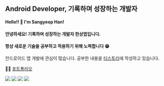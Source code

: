 ## Android Developer, 기록하며 성장하는 개발자
#### Hello!! 👋 I'm Sangyeop Han! </br>
#### 안녕하세요! 기록하며 성장하는 개발자 한상엽입니다.
#### 항상 새로운 기술을 공부하고 적용하기 위해 노력합니다 😁
안드로이드 앱 개발에 관심이 많습니다. 공부한 내용을 [티스토리](https://hanyeop.tistory.com/)에 작성하고 있습니다. </br>

💁‍♂️ [포트폴리오](https://sweltering-enthusiasm-d6a.notion.site/cc5a5bf472bd40e99bc659de25e72d35)

<div>
  <img src="https://img.shields.io/badge/android-3DDC84?style=for-the-badge&logo=android&logoColor=white"> 
  <img src="https://img.shields.io/badge/kotlin-7F52FF?style=for-the-badge&logo=kotlin&logoColor=white"> 
  <img src="https://img.shields.io/badge/firebase-FFCA28?style=for-the-badge&logo=firebase&logoColor=white">
  <img src="https://img.shields.io/badge/java-007396?style=for-the-badge&logo=java&logoColor=white"> 
